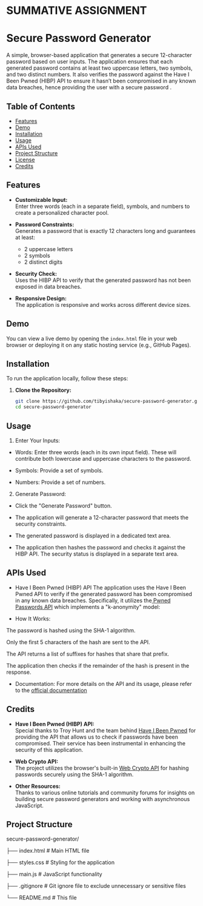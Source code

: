 # SUMMATIVE ASSIGNMENT

# Secure Password Generator

A simple, browser-based application that generates a secure 12-character password based on user inputs. The application ensures that each generated password contains at least two uppercase letters, two symbols, and two distinct numbers. It also verifies the password against the Have I Been Pwned (HIBP) API to ensure it hasn’t been compromised in any known data breaches, hence providing the user with a secure password .

## Table of Contents

- [Features](#features)
- [Demo](#demo)
- [Installation](#installation)
- [Usage](#usage)
- [APIs Used](#apis-used)
- [Project Structure](#project-structure)
- [License](#license)
- [Credits](#credits)

## Features

- **Customizable Input:**  
  Enter three words (each in a separate field), symbols, and numbers to create a personalized character pool.
  
- **Password Constraints:**  
  Generates a password that is exactly 12 characters long and guarantees at least:
  - 2 uppercase letters
  - 2 symbols
  - 2 distinct digits
  

- **Security Check:**  
  Uses the HIBP API to verify that the generated password has not been exposed in data breaches.

- **Responsive Design:**  
  The application is responsive and works across different device sizes.

## Demo

You can view a live demo by opening the `index.html` file in your web browser or deploying it on any static hosting service (e.g., GitHub Pages).

## Installation

To run the application locally, follow these steps:

1. **Clone the Repository:**

   ```bash
   git clone https://github.com/tibyishaka/secure-password-generator.git
   cd secure-password-generator

## Usage 
1. Enter Your Inputs:

- Words: Enter three words (each in its own input field). These will contribute both lowercase and uppercase characters to the password.

- Symbols: Provide a set of symbols.

- Numbers: Provide a set of numbers.

2. Generate Password:

* Click the "Generate Password" button.

* The application will generate a 12-character password that meets the security constraints.

* The generated password is displayed in a dedicated text area.

* The application then hashes the password and checks it against the HIBP API. The security status is displayed in a separate text area.

## APIs Used
- Have I Been Pwned (HIBP) API
The application uses the Have I Been Pwned API to verify if the generated password has been compromised in any known data breaches. Specifically, it utilizes the[ Pwned Passwords API](https://haveibeenpwned.com/API/v3#PwnedPasswords) which implements a "k-anonymity" model:

- How It Works:

The password is hashed using the SHA-1 algorithm.

Only the first 5 characters of the hash are sent to the API.

The API returns a list of suffixes for hashes that share that prefix.

The application then checks if the remainder of the hash is present in the response.

- Documentation:
For more details on the API and its usage, please refer to the [official documentation](https://haveibeenpwned.com/API/v3)

 
## Credits

- **Have I Been Pwned (HIBP) API:**  
  Special thanks to Troy Hunt and the team behind [Have I Been Pwned](https://haveibeenpwned.com/API/v3#PwnedPasswords) for providing the API that allows us to check if passwords have been compromised. Their service has been instrumental in enhancing the security of this application.

- **Web Crypto API:**  
  The project utilizes the browser's built-in [Web Crypto API](https://developer.mozilla.org/en-US/docs/Web/API/SubtleCrypto) for hashing passwords securely using the SHA-1 algorithm.

- **Other Resources:**  
  Thanks to various online tutorials and community forums for insights on building secure password generators and working with asynchronous JavaScript.


## Project Structure

secure-password-generator/

├── index.html         # Main HTML file

├── styles.css         # Styling for the application

├── main.js            # JavaScript functionality

├── .gitignore  # Git ignore file to exclude unnecessary or sensitive files

└── README.md          # This file